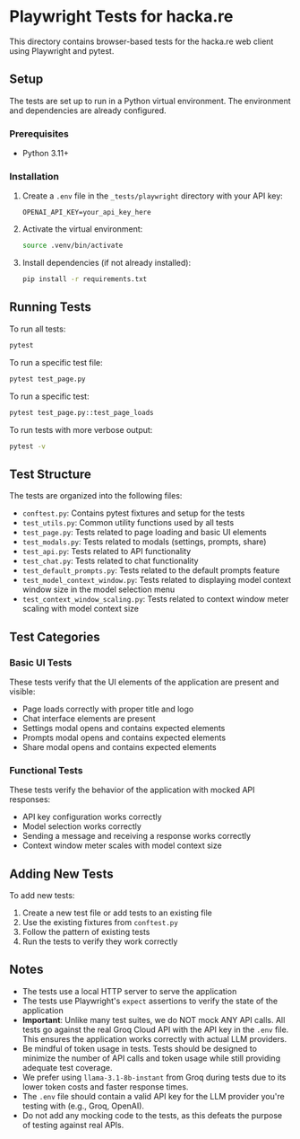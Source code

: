 # Playwright Tests for hacka.re

This directory contains browser-based tests for the hacka.re web client using Playwright and pytest.

## Setup

The tests are set up to run in a Python virtual environment. The environment and dependencies are already configured.

### Prerequisites

- Python 3.11+

### Installation

1. Create a `.env` file in the `_tests/playwright` directory with your API key:
   ```
   OPENAI_API_KEY=your_api_key_here
   ```

2. Activate the virtual environment:
   ```bash
   source .venv/bin/activate
   ```

3. Install dependencies (if not already installed):
   ```bash
   pip install -r requirements.txt
   ```

## Running Tests

To run all tests:

```bash
pytest
```

To run a specific test file:

```bash
pytest test_page.py
```

To run a specific test:

```bash
pytest test_page.py::test_page_loads
```

To run tests with more verbose output:

```bash
pytest -v
```

## Test Structure

The tests are organized into the following files:

- `conftest.py`: Contains pytest fixtures and setup for the tests
- `test_utils.py`: Common utility functions used by all tests
- `test_page.py`: Tests related to page loading and basic UI elements
- `test_modals.py`: Tests related to modals (settings, prompts, share)
- `test_api.py`: Tests related to API functionality
- `test_chat.py`: Tests related to chat functionality
- `test_default_prompts.py`: Tests related to the default prompts feature
- `test_model_context_window.py`: Tests related to displaying model context window size in the model selection menu
- `test_context_window_scaling.py`: Tests related to context window meter scaling with model context size

## Test Categories

### Basic UI Tests

These tests verify that the UI elements of the application are present and visible:

- Page loads correctly with proper title and logo
- Chat interface elements are present
- Settings modal opens and contains expected elements
- Prompts modal opens and contains expected elements
- Share modal opens and contains expected elements

### Functional Tests

These tests verify the behavior of the application with mocked API responses:

- API key configuration works correctly
- Model selection works correctly
- Sending a message and receiving a response works correctly
- Context window meter scales with model context size

## Adding New Tests

To add new tests:

1. Create a new test file or add tests to an existing file
2. Use the existing fixtures from `conftest.py`
3. Follow the pattern of existing tests
4. Run the tests to verify they work correctly

## Notes

- The tests use a local HTTP server to serve the application
- The tests use Playwright's `expect` assertions to verify the state of the application
- **Important**: Unlike many test suites, we do NOT mock ANY API calls. All tests go against the real Groq Cloud API with the API key in the `.env` file. This ensures the application works correctly with actual LLM providers.
- Be mindful of token usage in tests. Tests should be designed to minimize the number of API calls and token usage while still providing adequate test coverage.
- We prefer using `llama-3.1-8b-instant` from Groq during tests due to its lower token costs and faster response times.
- The `.env` file should contain a valid API key for the LLM provider you're testing with (e.g., Groq, OpenAI).
- Do not add any mocking code to the tests, as this defeats the purpose of testing against real APIs.
